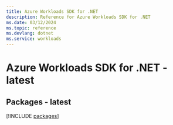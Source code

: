 ```yaml
---
title: Azure Workloads SDK for .NET
description: Reference for Azure Workloads SDK for .NET
ms.date: 03/12/2024
ms.topic: reference
ms.devlang: dotnet
ms.service: workloads
---
```

# Azure Workloads SDK for .NET - latest
## Packages - latest
[!INCLUDE [packages](workloads-index.md)]